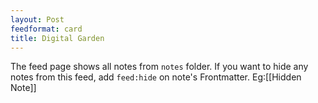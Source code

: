 ```yaml
---
layout: Post
feedformat: card
title: Digital Garden
---
```


The feed page shows all notes from `notes` folder. If you want to hide any notes from this feed, add `feed:hide` on note's Frontmatter. Eg:[[Hidden Note]]